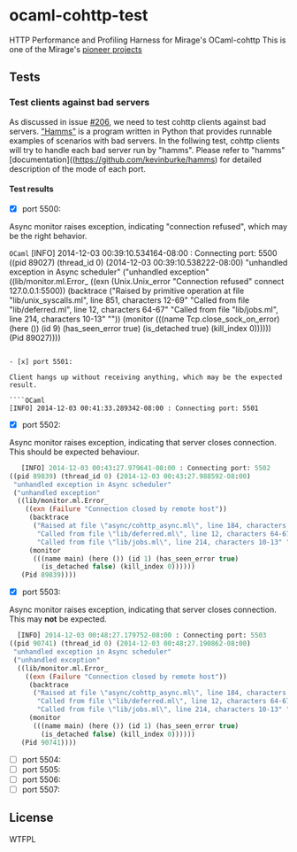 ocaml-cohttp-test
=================

HTTP Performance and Profiling Harness for Mirage's OCaml-cohttp
This is one of the Mirage's [pioneer projects](https://github.com/mirage/mirage-www/wiki/Pioneer-Projects)

## Tests

### Test clients against bad servers

As discussed in issue [#206](https://github.com/mirage/ocaml-cohttp/issues/206), we
need to test cohttp clients against bad servers. ["Hamms"](https://github.com/kevinburke/hamms)
is a program written in Python that provides runnable examples of scenarios
with bad servers. In the follwing test, cohttp clients will try to
handle each bad server run by "hamms". Please refer to "hamms" [documentation]((https://github.com/kevinburke/hamms)
for detailed description of the mode of each port.

#### Test results

- [x] port 5500:

Async monitor raises exception, indicating "connection refused", which may be the right behavior.

````OCaml````
[INFO] 2014-12-03 00:39:10.534164-08:00 : Connecting port: 5500
((pid 89027) (thread_id 0) (2014-12-03 00:39:10.538222-08:00)
 "unhandled exception in Async scheduler"
 ("unhandled exception"
  ((lib/monitor.ml.Error_
    ((exn (Unix.Unix_error "Connection refused" connect 127.0.0.1:5500))
     (backtrace
      ("Raised by primitive operation at file \"lib/unix_syscalls.ml\", line 851, characters 12-69"
       "Called from file \"lib/deferred.ml\", line 12, characters 64-67"
       "Called from file \"lib/jobs.ml\", line 214, characters 10-13" ""))
     (monitor
      (((name Tcp.close_sock_on_error) (here ()) (id 9) (has_seen_error true)
        (is_detached true) (kill_index 0))))))
   (Pid 89027))))
````

- [x] port 5501:

Client hangs up without receiving anything, which may be the expected result.

````OCaml
[INFO] 2014-12-03 00:41:33.289342-08:00 : Connecting port: 5501
````

- [x] port 5502:

Async monitor raises exception, indicating that server closes connection.
This should be expected behaviour.

````OCaml
   [INFO] 2014-12-03 00:43:27.979641-08:00 : Connecting port: 5502
((pid 89839) (thread_id 0) (2014-12-03 00:43:27.988592-08:00)
 "unhandled exception in Async scheduler"
 ("unhandled exception"
  ((lib/monitor.ml.Error_
    ((exn (Failure "Connection closed by remote host"))
     (backtrace
      ("Raised at file \"async/cohttp_async.ml\", line 184, characters 21-63"
       "Called from file \"lib/deferred.ml\", line 12, characters 64-67"
       "Called from file \"lib/jobs.ml\", line 214, characters 10-13" ""))
     (monitor
      (((name main) (here ()) (id 1) (has_seen_error true)
        (is_detached false) (kill_index 0))))))
   (Pid 89839))))
````

- [x] port 5503:

Async monitor raises exception, indicating that
server closes connection. This may **not** be expected.

````OCaml
  [INFO] 2014-12-03 00:48:27.179752-08:00 : Connecting port: 5503
((pid 90741) (thread_id 0) (2014-12-03 00:48:27.190862-08:00)
 "unhandled exception in Async scheduler"
 ("unhandled exception"
  ((lib/monitor.ml.Error_
    ((exn (Failure "Connection closed by remote host"))
     (backtrace
      ("Raised at file \"async/cohttp_async.ml\", line 184, characters 21-63"
       "Called from file \"lib/deferred.ml\", line 12, characters 64-67"
       "Called from file \"lib/jobs.ml\", line 214, characters 10-13" ""))
     (monitor
      (((name main) (here ()) (id 1) (has_seen_error true)
        (is_detached false) (kill_index 0))))))
   (Pid 90741))))
````
- [ ] port 5504:
- [ ] port 5505:
- [ ] port 5506:
- [ ] port 5507:

## License
WTFPL
